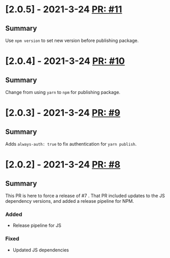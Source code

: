 # [2.0.5] - 2021-3-24 [PR: #11](https://github.com/dolittle/Protobuf/pull/11)
## Summary

Use `npm version` to set new version before publishing package.


# [2.0.4] - 2021-3-24 [PR: #10](https://github.com/dolittle/Protobuf/pull/10)
## Summary

Change from using `yarn` to `npm` for publishing package.


# [2.0.3] - 2021-3-24 [PR: #9](https://github.com/dolittle/Protobuf/pull/9)
## Summary

Adds `always-auth: true` to fix authentication for `yarn publish`.


# [2.0.2] - 2021-3-24 [PR: #8](https://github.com/dolittle/Protobuf/pull/8)
## Summary
This PR is here to force a release of #7 . That PR included updates to the JS dependency versions, and added a release pipeline for NPM.

### Added

- Release pipeline for JS

### Fixed

- Updated JS dependencies


